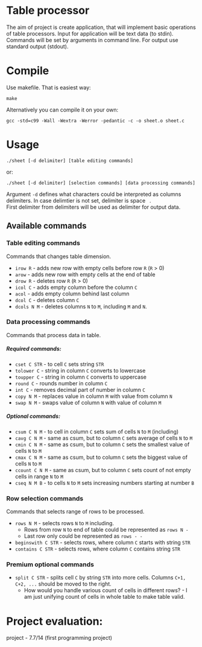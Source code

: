 # Table processor
The aim of project is create application, that will implement basic operations of table processors.
Input for application will be text data (to stdin). Commands will be set by arguments in command line.
For output use standard output (stdout).  

# Compile
Use makefile. That is easiest way:

    make
Alternatively you can compile it on your own:
 
    gcc -std=c99 -Wall -Wextra -Werror -pedantic -c -o sheet.o sheet.c

# Usage

    ./sheet [-d delimiter] [table editing commands]
or:

    ./sheet [-d delimiter] [selection commands] [data processing commands]

Argument `-d` defines what characters could be interpreted as columns delimiters.
In case delimtier is not set, delimiter is space ` `.  
First delimiter from delimiters will be used as delimiter for output data.


## Available commands
### Table editing commands
Commands that changes table dimension.
- `irow R` - adds new row with empty cells before row `R` (`R` > 0) 
- `arow` - adds new row with empty cells at the end of table
- `drow R` - deletes row `R` (`R` > 0)
- `icol C` - adds empty column before the column `C`
- `acol` - adds empty column behind last column
- `dcol C` - deletes column `C`
- `dcols N M` - deletes columns `N` to `M`, including `M` and `N`.

### Data processing commands
Commands that process data in table.
##### Required commands:
- `cset C STR` - to cell `C` sets string `STR` 
- `tolower C` - string in column `C` converts to lowercase
- `toupper C` - string in column `C` converts to uppercase
- `round C` - rounds number in column `C`
- `int C` - removes decimal part of number in column `C`  
- `copy N M` - replaces value in column `M` with value from column `N`   
- `swap N M` - swaps value of column `N` with value of column `M`

##### Optional commands:
- `csum C N M` - to cell in column `C` sets sum of cells `N` to `M` (including)
- `cavg C N M` - same as csum, but to column `C` sets average of cells `N` to `M`
- `cmin C N M` - same as csum, but to column `C` sets the smallest value of cells `N` to `M`  
- `cmax C N M` - same as csum, but to column `C` sets the biggest value of cells `N` to `M`
- `ccount C N M` - same as csum, but to column `C` sets count of not empty cells in range `N` to `M`
- `cseq N M B` - to cells `N` to `M` sets increasing numbers starting at number `B`   

### Row selection commands 
Commands that selects range of rows to be processed.
- `rows N M` - selects rows `N` to `M` including. 
    - Rows from row `N` to end of table could be represented as `rows N -`
    - Last row only could be represented as `rows - -`
- `beginswith C STR` - selects rows, where column `C` starts with string `STR`
- `contains C STR` - selects rows, where column `C` contains string `STR`
 
### Premium optional commands
- `split C STR` -  splits cell `C` by string `STR` into more cells. Columns `C+1, C+2, ...` should be moved to the right. 
    - How would you handle various count of cells in different rows? - I am just unifying count of cells in whole table to make table valid.

# Project evaluation:
project - 7.7/14 (first programming project)